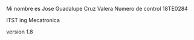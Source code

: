 Mi nombre es
Jose Guadalupe Cruz Valera
Numero de control 18TE0284

ITST ing Mecatronica

version 1.8
